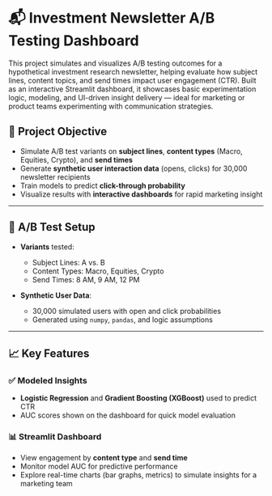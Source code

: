 # 📬 Investment Newsletter A/B Testing Dashboard

This project simulates and visualizes A/B testing outcomes for a hypothetical investment research newsletter, helping evaluate how subject lines, content topics, and send times impact user engagement (CTR). Built as an interactive Streamlit dashboard, it showcases basic experimentation logic, modeling, and UI-driven insight delivery — ideal for marketing or product teams experimenting with communication strategies.

## 🎯 Project Objective

- Simulate A/B test variants on **subject lines**, **content types** (Macro, Equities, Crypto), and **send times**
- Generate **synthetic user interaction data** (opens, clicks) for 30,000 newsletter recipients
- Train models to predict **click-through probability**
- Visualize results with **interactive dashboards** for rapid marketing insight

---

## 🧪 A/B Test Setup

- **Variants** tested:
  - Subject Lines: A vs. B
  - Content Types: Macro, Equities, Crypto
  - Send Times: 8 AM, 9 AM, 12 PM

- **Synthetic User Data**:
  - 30,000 simulated users with open and click probabilities
  - Generated using `numpy`, `pandas`, and logic assumptions

---

## 📈 Key Features

### ✅ Modeled Insights
- **Logistic Regression** and **Gradient Boosting (XGBoost)** used to predict CTR
- AUC scores shown on the dashboard for quick model evaluation

### 📊 Streamlit Dashboard
- View engagement by **content type** and **send time**
- Monitor model AUC for predictive performance
- Explore real-time charts (bar graphs, metrics) to simulate insights for a marketing team
